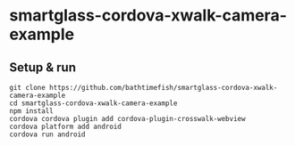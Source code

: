 # smartglass-cordova-xwalk-camera-example

## Setup & run

```
git clone https://github.com/bathtimefish/smartglass-cordova-xwalk-camera-example
cd smartglass-cordova-xwalk-camera-example
npm install
cordova cordova plugin add cordova-plugin-crosswalk-webview
cordova platform add android
cordova run android
```
